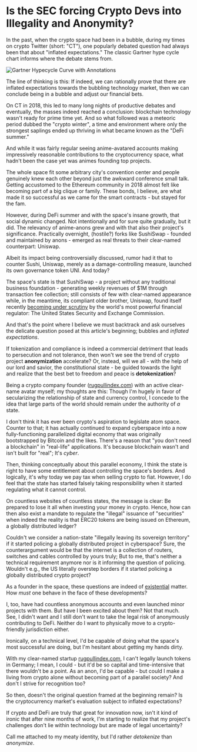 # Is the SEC forcing Crypto Devs into Illegality and Anonymity?

In the past, when the crypto space had been in a bubble, during my times on
crypto Twitter (short: "CT"), one popularly debated question had always been
that about "inflated expectations." The classic Gartner hype cycle chart informs
where the debate stems from.

![Gartner Hypecycle Curve with Annotations](/assets/images/hypecycle.png)

The line of thinking is this: If indeed, we can rationally prove that there
are inflated expectations towards the bubbling technology market, then we can
conclude being in a bubble and adjust our financial bets.

On CT in 2018, this led to many long nights of productive debates and
eventually, the masses indeed reached a conclusion: blockchain technology
wasn't ready for prime time yet. And so what followed was a meteoric period
dubbed the "crypto winter", a time and environment where only the strongest
saplings ended up thriving in what became known as the "DeFi summer."

And while it was fairly regular seeing anime-avatared accounts making
impressively reasonable contributions to the cryptocurrency space, what hadn't
been the case yet was animes founding top projects.

The whole space fit some arbitrary city's convention center and people
genuinely knew each other beyond just the awkward conference small talk.
Getting accustomed to the Ethereum community in 2018 almost felt like
becoming part of a big clique or family. These bonds, I believe, are what made
it so successful as we came for the smart contracts - but stayed for the
fam.

However, during DeFi summer and with the space's insane growth, that social
dynamic changed. Not intentionally and for sure quite gradually, but it did.
The relevancy of anime-anons grew and with that also their project's
significance. Practically overnight, (hostile?) forks like SushiSwap - founded
and maintained by anons - emerged as real threats to their clear-named
counterpart: Uniswap.

Albeit its impact being controversially discussed, rumor had it that to counter
Sushi, Uniswap, merely as a damage-controlling measure, launched its own
governance token UNI. And today?

The space's state is that SushiSwap - a project without any traditional
business foundation - generating weekly revenues of $1M through transaction fee
collection; still consists of few with clear-named appearance while, in the
meantime, its compliant older brother, Uniswap, found itself recently [becoming
under
scrutiny](https://www.reuters.com/legal/litigation/us-sec-investigates-crypto-exchange-developer-uniswap-labs-wsj-2021-09-03/)
by the world's most powerful financial regulator: The United States Security
and Exchange Commission.

And that's the point where I believe we must backtrack and ask ourselves the
delicate question posed at this article's beginning; bubbles and _inflated
expectations_.

If tokenization and compliance is indeed a commercial detriment that leads to
persecution and not tolerance, then won't we see the trend of crypto project
**anonymization** accelerate? Or, instead, will we all - with the help of our
lord and savior, the constitutional state - be guided towards the light and
realize that the best bet to freedom and peace is **detokenization**?

Being a crypto company founder ([rugpullindex.com](https://rugpullindex.com))
with an active clear-name avatar myself; my thoughts are this: Though I'm
hugely in favor of secularizing the relationship of state and currency control,
I concede to the idea that large parts of the world should remain under the
authority of _a_ state.

I don't think it has ever been crypto's aspiration to legislate atom space.
Counter to that; it has actually continued to expand cyberspace into a now
fully-functioning parallelized digital economy that was originally bootstrapped
by Bitcoin and the likes. There's a reason that "you don't need a blockchain"
in "real-life" applications. It's because blockchain wasn't and isn't built for
"real"; It's _cyber_.

Then, thinking conceptually about this parallel economy, I think the state is
right to have some entitlement about controlling the space's borders. And
logically, it's why today we pay tax when selling crypto to fiat. However, I
do feel that the state has started falsely taking responsibility when it
started regulating what it cannot control.

On countless websites of countless states, the message is clear: Be prepared to
lose it all when investing your money in crypto. Hence, how can then also exist
a mandate to regulate the "illegal" issuance of "securities" when indeed the
reality is that ERC20 tokens are being issued on Ethereum, a globally
distributed ledger?

Couldn't we consider a nation-state "illegally leaving its sovereign territory"
if it started policing a globally distributed project in cyberspace? Sure, the
counterargument would be that the internet is a collection of routers, switches
and cables controlled by yours truly; But to me, that's neither a technical
requirement anymore nor is it informing the question of policing. Wouldn't
e.g., the US literally overstep borders if it started policing a globally
distributed crypto project?

As a founder in the space, these questions are indeed of
[existential](https://timdaub.github.io/2021/05/22/ethereum-layer2-scaling-rollups-dapps-sidechains/)
matter. How _must_ one behave in the face of these developments?

I, too, have had countless anonymous accounts and even launched minor projects
with them. But have I been excited about them? Not that much. See, I didn't
want and I still don't want to take the legal risk of anonymously contributing
to DeFi. Neither do I want to physically move to a crypto-friendly jurisdiction
either.

Ironically, on a technical level, I'd be capable of doing what the space's most
successful are doing, but I'm hesitant about getting my hands dirty.

With my clear-named startup [rugpullindex.com](https://rugpullindex.com), I
can't legally launch tokens in Germany; I mean, I could - but it'd be so
capital and time-intensive that there wouldn't be a point. As an anon, I'd be
capable - but could I make a living from crypto alone without becoming part of
a parallel society? And don't I strive for recognition too?

So then, doesn't the original question framed at the beginning remain? Is the
cryptocurrency market's evaluation subject to inflated expectations?

If crypto and DeFi are truly that great for innovation now, isn't it kind of
ironic that after nine months of work, I'm starting to realize that my
project's challenges don't lie within technology but are made of legal
uncertainty?

Call me attached to my meaty identity, but I'd rather _detokenize_ than
_anonymize_.
